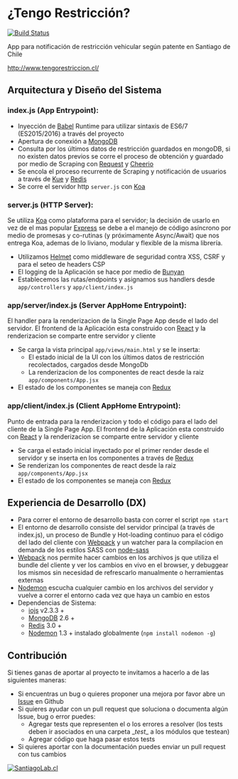 # ¿Tengo Restricción?
[![Build Status](https://travis-ci.org/SantiagoLab/tengo-restriccion.svg)](https://travis-ci.org/SantiagoLab/tengo-restriccion)

App para notificación de restricción vehicular según patente en Santiago de Chile

http://www.tengorestriccion.cl/

## Arquitectura y Diseño del Sistema

### index.js (App Entrypoint):
  - Inyección de [Babel](https://babeljs.io/) Runtime para utilizar sintaxis de ES6/7 (ES2015/2016) a través del proyecto
  - Apertura de conexión a [MongoDB](https://www.mongodb.org/)
  - Consulta por los últimos datos de restricción guardados en mongoDB, si no existen datos previos se corre el proceso de obtención y guardado por medio de Scraping con [Request](https://github.com/request/request) y [Cheerio](https://github.com/cheeriojs/cheerio)
  - Se encola el proceso recurrente de Scraping y notificación de usuarios a través de [Kue](https://github.com/Automattic/kue) y [Redis](http://redis.io/)
  - Se corre el servidor http ``` server.js ``` con [Koa](https://github.com/koajs/koa)

### server.js (HTTP Server):
  Se utiliza [Koa](https://github.com/koajs/koa) como plataforma para el servidor; la decisión de usarlo en vez de el mas popular [Express](https://github.com/strongloop/express) se debe a el manejo de código asíncrono por medio de promesas y co-rutinas (y próximamente Async/Await) que nos entrega Koa, ademas de lo liviano, modular y flexible de la misma librería.
  - Utilizamos [Helmet](https://github.com/helmetjs/helmet) como middleware de seguridad contra XSS, CSRF y para el seteo de headers CSP
  - El logging de la Aplicación se hace por medio de [Bunyan](https://github.com/trentm/node-bunyan)
  - Establecemos las rutas/endpoints y asignamos sus handlers desde ``` app/controllers ``` y ``` app/client/index.js ```

### app/server/index.js (Server AppHome Entrypoint):
  El handler para la renderizacion de la Single Page App desde el lado del servidor. El frontend de la Aplicación esta construido con [React](https://github.com/facebook/react) y la renderizacion se comparte entre servidor y cliente
  - Se carga la vista principal ``` app/views/main.html ``` y se le inserta:
    - El estado inicial de la UI con los últimos datos de restricción recolectados, cargados desde MongoDb
    - La renderizacion de los componentes de react desde la raiz ``` app/components/App.jsx ```
  - El estado de los componentes se maneja con [Redux](https://www.npmjs.com/package/redux)

### app/client/index.js (Client AppHome Entrypoint):
  Punto de entrada para la renderizacion y todo el código para el lado del cliente de la Single Page App. El frontend de la Aplicación esta construido con [React](https://github.com/facebook/react) y la renderizacion se comparte entre servidor y cliente
  - Se carga el estado inicial inyectado por el primer render desde el servidor y se inserta en los componentes a través de [Redux](https://www.npmjs.com/package/redux)
  - Se renderizan los componentes de react desde la raiz ``` app/components/App.jsx ```
  - El estado de los componentes se maneja con [Redux](https://www.npmjs.com/package/redux)


## Experiencia de Desarrollo (DX)
  - Para correr el entorno de desarrollo basta con correr el script ``` npm start ```
  - El entorno de desarrollo consiste del servidor principal (a través de index.js), un proceso de Bundle y Hot-loading continuo para el código del lado del cliente con [Webpack](https://github.com/webpack/webpack) y un watcher para la compilacion en demanda de los estilos SASS con [node-sass](https://github.com/sass/node-sass)
  - [Webpack](https://github.com/webpack/webpack) nos permite hacer cambios en los archivos js que utiliza el bundle del cliente y ver los cambios en vivo en el browser, y debuggear los mismos sin necesidad de refrescarlo manualmente o herramientas externas
  - [Nodemon](https://github.com/remy/nodemon) escucha cualquier cambio en los archivos del servidor y vuelve a correr el entorno cada vez que haya un cambio en estos
  - Dependencias de Sistema:
    - [iojs](https://iojs.org/en/index.html) v2.3.3 +
    - [MongoDB](https://www.mongodb.org/) 2.6 +
    - [Redis](http://redis.io/) 3.0 +
    - [Nodemon](https://github.com/remy/nodemon) 1.3 + instalado globalmente (``` npm install nodemon -g ```)

## Contribución
  Si tienes ganas de aportar al proyecto te invitamos a hacerlo a de las siguientes maneras:

  - Si encuentras un bug o quieres proponer una mejora por favor abre un [Issue](https://github.com/SantiagoLab/tengo-restriccion/issues) en Github
  - Si quieres ayudar con un pull request que soluciona o documenta algún Issue, bug o error puedes:
    - Agregar tests que representen el o los errores a resolver (los tests deben ir asociados en una carpeta \__test__ a los módulos que testean)
    - Agregar código que haga pasar estos tests
  - Si quieres aportar con la documentación puedes enviar un pull request con tus cambios



[![SantiagoLab.cl](http://www.tengorestriccion.cl/imgs/logo-santiagolab-negro.svg)](http://santiagolab.cl)

